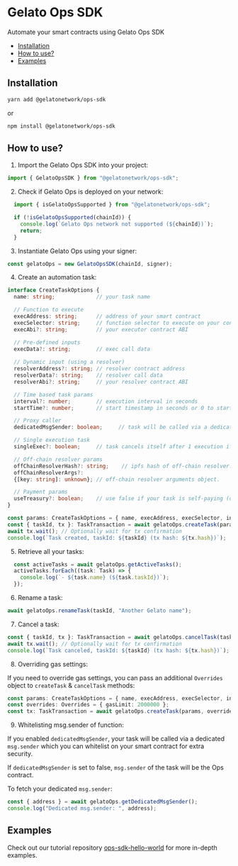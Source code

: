 # Gelato Ops SDK <!-- omit in toc -->

Automate your smart contracts using Gelato Ops SDK

- [Installation](#installation)
- [How to use?](#how-to-use)
- [Examples](#examples)

## Installation

```bash
yarn add @gelatonetwork/ops-sdk
```
or
```bash
npm install @gelatonetwork/ops-sdk
```

## How to use?

1. Import the Gelato Ops SDK into your project:

```typescript
import { GelatoOpsSDK } from "@gelatonetwork/ops-sdk";
```

2. Check if Gelato Ops is deployed on your network:

```typescript
  import { isGelatoOpsSupported } from "@gelatonetwork/ops-sdk";

  if (!isGelatoOpsSupported(chainId)) {
    console.log(`Gelato Ops network not supported (${chainId})`);
    return;
  }
```

3. Instantiate Gelato Ops using your signer:

```typescript
const gelatoOps = new GelatoOpsSDK(chainId, signer);
```

4. Create an automation task:

```typescript
interface CreateTaskOptions {
  name: string;             // your task name

  // Function to execute
  execAddress: string;      // address of your smart contract
  execSelector: string;     // function selector to execute on your contract
  execAbi?: string;         // your executor contract ABI 

  // Pre-defined inputs
  execData?: string;        // exec call data 
  
  // Dynamic input (using a resolver)
  resolverAddress?: string; // resolver contract address
  resolverData?: string;    // resolver call data
  resolverAbi?: string;     // your resolver contract ABI

  // Time based task params
  interval?: number;        // execution interval in seconds
  startTime?: number;       // start timestamp in seconds or 0 to start immediately (default: 0)

  // Proxy caller
  dedicatedMsgSender: boolean;     // task will be called via a dedicated msg.sender which you can whitelist

  // Single execution task
  singleExec?: boolean;     // task cancels itself after 1 execution if true.

  // Off-chain resolver params
  offChainResolverHash?: string;    // ipfs hash of off-chain resolver.
  offChainResolverArgs?: 
  {[key: string]: unknown}; // off-chain resolver arguments object.

  // Payment params
  useTreasury?: boolean;    // use false if your task is self-paying (default: true)
}

const params: CreateTaskOptions = { name, execAddress, execSelector, interval, dedicatedMsgSender };
const { taskId, tx }: TaskTransaction = await gelatoOps.createTask(params);
await tx.wait(); // Optionally wait for tx confirmation
console.log(`Task created, taskId: ${taskId} (tx hash: ${tx.hash})`);
```

5. Retrieve all your tasks:

```typescript
  const activeTasks = await gelatoOps.getActiveTasks();
  activeTasks.forEach((task: Task) => {
    console.log(`- ${task.name} (${task.taskId})`);
  });
```

6. Rename a task:

```typescript
await gelatoOps.renameTask(taskId, "Another Gelato name");
```

7. Cancel a task:

```typescript
const { taskId, tx }: TaskTransaction = await gelatoOps.cancelTask(taskId);
await tx.wait(); // Optionally wait for tx confirmation
console.log(`Task canceled, taskId: ${taskId} (tx hash: ${tx.hash})`);
```

8. Overriding gas settings:

If you need to override gas settings, you can pass an additional `Overrides` object to `createTask` & `cancelTask` methods:

```typescript
const params: CreateTaskOptions = { name, execAddress, execSelector, interval, dedicatedMsgSender };
const overrides: Overrides = { gasLimit: 2000000 };
const tx: TaskTransaction = await gelatoOps.createTask(params, overrides);
```

9. Whitelisting msg.sender of function:

If you enabled `dedicatedMsgSender`, your task will be called via a dedicated `msg.sender` which you can whitelist on your smart contract for extra security.

If `dedicatedMsgSender` is set to false, `msg.sender` of the task will be the Ops contract.

To fetch your dedicated `msg.sender`:

```typescript
const { address } = await gelatoOps.getDedicatedMsgSender();
console.log("Dedicated msg.sender: ", address);
```


## Examples

Check out our tutorial repository [ops-sdk-hello-world](https://github.com/gelatodigital/ops-sdk-hello-world) for more in-depth examples.
